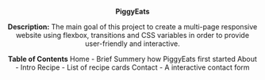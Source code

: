 <div align="center">

  **PiggyEats**

**Description:** The main goal of this project to create a multi-page responsive website using flexbox, transitions and CSS variables in order to provide user-friendly and interactive.

**Table of Contents** Home - Brief Summery how PiggyEats first started About - Intro Recipe - List of recipe cards Contact - A interactive contact form
